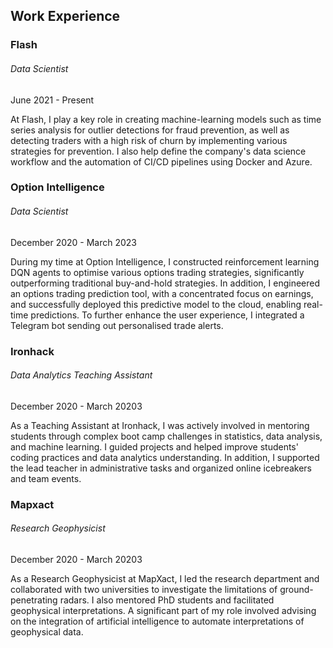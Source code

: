 <div class='PortMarker'>

## Work Experience

<div class='StyledHR'></div>

### Flash

###### Data Scientist

June 2021 - Present


At Flash, I play a key role in creating machine-learning models such as time series analysis for outlier detections for fraud prevention, as well as detecting traders with a high risk of churn by implementing various strategies for prevention. I also help define the company's data science workflow and the automation of CI/CD pipelines using Docker and Azure.

<div class='StyledHR'></div>


### Option Intelligence

###### Data Scientist

December 2020 - March 2023

During my time at Option Intelligence, I constructed reinforcement learning DQN agents to optimise various options trading strategies, significantly outperforming traditional buy-and-hold strategies. In addition, I engineered an options trading prediction tool, with a concentrated focus on earnings, and successfully deployed this predictive model to the cloud, enabling real-time predictions. To further enhance the user experience, I integrated a Telegram bot sending out personalised trade alerts.

<div class='StyledHR'></div>

### Ironhack

###### Data Analytics Teaching Assistant

December 2020 - March 20203


As a Teaching Assistant at Ironhack, I was actively involved in mentoring students through complex boot camp challenges in statistics, data analysis, and machine learning. I guided projects and helped improve students' coding practices and data analytics understanding. In addition, I supported the lead teacher in administrative tasks and organized online icebreakers and team events.


<div class='StyledHR'></div>

### Mapxact

###### Research Geophysicist

December 2020 - March 20203


As a Research Geophysicist at MapXact, I led the research department and collaborated with two universities to investigate the limitations of ground-penetrating radars. I also mentored PhD students and facilitated geophysical interpretations. A significant part of my role involved advising on the integration of artificial intelligence to automate interpretations of geophysical data.



